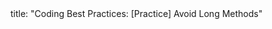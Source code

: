 <frontmatter>
title: "Coding Best Practices: [Practice] Avoid Long Methods"
</frontmatter>

<include src="unit-inPage-asFlat.md" boilerplate /> 
